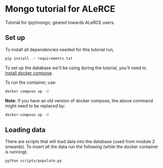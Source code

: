 # Mongo tutorial for ALeRCE

Tutorial for (py)mongo, geared towards ALeRCE users.

## Set up

To install all dependencies needed for this tutorial run,

```bash
pip install -r requirements.txt
```

To set up the database we'll be using during the tutorial, you'll need
to [install docker compose](https://docs.docker.com/compose/install/).

To run the container, use:

```bash
docker compose up -d
```

**Note:** If you have an old version of docker compose, the above command
might need to be replaced by:

```bash
docker-compose up -d
```

## Loading data

There are scripts that will load data into the database (used from module 2
onwards). To insert all the data run the following (while the docker container is running):

```bash
python scripts/populate.py
```